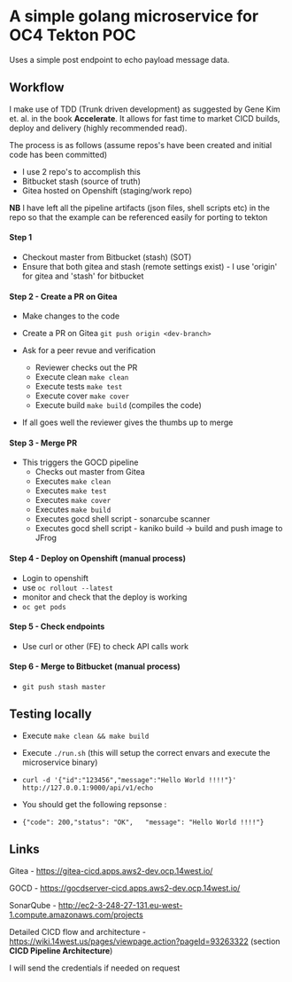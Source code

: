 # A simple golang microservice for OC4 Tekton POC

Uses a simple post endpoint to echo payload message data.

## Workflow

I make use of TDD (Trunk driven development) as suggested by Gene Kim et. al. in the book **Accelerate**. It allows for fast time to market CICD builds, deploy and delivery (highly recommended read).

The process is as follows (assume repos's have been created and initial code has been committed)
- I use 2 repo's to accomplish this
- Bitbucket stash (source of truth)
- Gitea hosted on Openshift (staging/work repo)

**NB** I have left all the pipeline artifacts (json files, shell scripts etc) in the repo so that the example can be referenced easily for porting to tekton

#### Step 1 
- Checkout master from Bitbucket (stash) (SOT)
- Ensure that both gitea and stash (remote settings exist) - I use 'origin' for gitea and 'stash' for bitbucket

#### Step 2 - Create a PR on Gitea 
- Make changes to the code
- Create a PR on Gitea ```git push origin <dev-branch>```
- Ask for a peer revue and verification 
  - Reviewer checks out the PR
  - Execute clean  ```make clean```
  - Execute tests  ```make test```
  - Execute cover  ```make cover```
  - Execute build  ```make build``` (compiles the code)

- If all goes well the reviewer gives the thumbs up to merge

#### Step 3 - Merge PR
- This triggers the GOCD pipeline
  - Checks out master from Gitea
  - Executes ```make clean```
  - Executes ```make test```
  - Executes ```make cover```
  - Executes ```make build``` 
  - Executes gocd shell script - sonarcube scanner
  - Executes gocd shell script - kaniko build -> build and push image to JFrog

#### Step 4 - Deploy on Openshift (manual process)
- Login to openshift
- use ```oc rollout --latest```
- monitor and check that the deploy is working
- ```oc get pods```

#### Step 5 - Check endpoints
- Use curl or other (FE) to check API calls work

#### Step 6 - Merge to Bitbucket (manual process)
- ```git push stash master```

## Testing locally
- Execute ```make clean && make build```

- Execute ```./run.sh``` (this will setup the correct envars and execute the microservice binary)

- ```curl -d '{"id":"123456","message":"Hello World !!!!"}' http://127.0.0.1:9000/api/v1/echo```

- You should get the following repsonse :

- ```{"code": 200,"status": "OK",	"message": "Hello World !!!!"}```


## Links
Gitea     - https://gitea-cicd.apps.aws2-dev.ocp.14west.io/

GOCD      - https://gocdserver-cicd.apps.aws2-dev.ocp.14west.io/

SonarQube - http://ec2-3-248-27-131.eu-west-1.compute.amazonaws.com/projects

Detailed CICD flow and architecture - https://wiki.14west.us/pages/viewpage.action?pageId=93263322 (section **CICD Pipeline Architecture**)
 
I will send the credentials if needed on request

